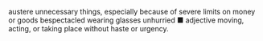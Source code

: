 austere unnecessary things, especially because of severe limits on money or goods
bespectacled wearing glasses
unhurried ■  adjective moving, acting, or taking place without haste or urgency. 
